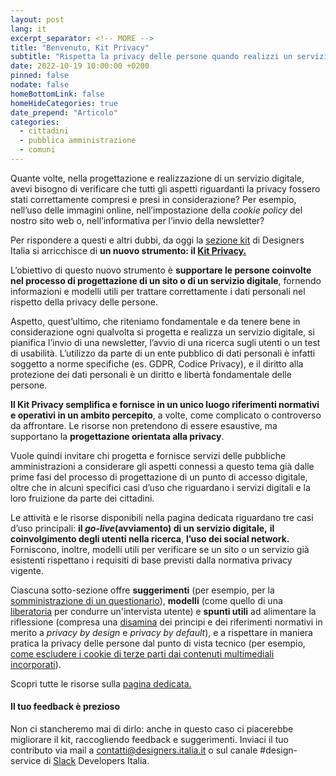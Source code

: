 ```yaml
---
layout: post
lang: it
excerpt_separator: <!-- MORE -->
title: "Benvenuto, Kit Privacy"
subtitle: "Rispetta la privacy delle persone quando realizzi un servizio digitale"
date: 2022-10-19 10:00:00 +0200
pinned: false
nodate: false
homeBottomLink: false
homeHideCategories: true
date_prepend: "Articolo"
categories:
  - cittadini
  - pubblica amministrazione
  - comuni
---
```


<!-- MORE -->
Quante volte, nella progettazione e realizzazione di un servizio digitale, avevi bisogno di verificare che tutti gli aspetti riguardanti la privacy fossero stati correttamente compresi e presi in considerazione? Per esempio, nell’uso delle immagini online, nell’impostazione della _cookie policy_ del nostro sito web o, nell’informativa per l’invio della newsletter? 

Per rispondere a questi e altri dubbi, da oggi la [sezione kit](https://designers.italia.it/kit/) di Designers Italia si arricchisce di **un nuovo strumento: il [Kit Privacy. ](https://designers.italia.it/kit/privacy/)**

L’obiettivo di questo nuovo strumento è **supportare le persone coinvolte nel processo di progettazione di un sito o di un servizio digitale**, fornendo informazioni e modelli utili per trattare correttamente i dati personali nel rispetto della privacy delle persone. 

Aspetto, quest’ultimo, che riteniamo fondamentale e da tenere bene in considerazione ogni qualvolta si progetta e realizza un servizio digitale, si pianifica l’invio di una newsletter, l’avvio di una ricerca sugli utenti o un test di usabilità. L’utilizzo da parte di un ente pubblico di dati personali è infatti soggetto a norme specifiche (es. GDPR, Codice Privacy), e il diritto alla protezione dei dati personali è un diritto e libertà fondamentale delle persone.

**Il Kit Privacy semplifica e fornisce in un unico luogo riferimenti normativi e operativi in un ambito percepito**, a volte, come complicato o controverso da affrontare. Le risorse non pretendono di essere esaustive, ma  supportano la **progettazione orientata alla privacy**. 

Vuole quindi invitare chi progetta e fornisce servizi delle pubbliche amministrazioni a considerare gli aspetti connessi a questo tema già dalle prime fasi del processo di progettazione di un punto di accesso digitale, oltre che in alcuni specifici casi d’uso che riguardano i servizi digitali e la loro fruizione da parte dei cittadini. 

Le attività e le risorse disponibili nella pagina dedicata riguardano tre casi d’uso principali: **il _go-live_(avviamento) di un servizio digitale,** **il coinvolgimento degli utenti nella ricerca**, **l’uso dei social network.** Forniscono, inoltre, modelli utili per verificare se un sito o un servizio già esistenti rispettano i requisiti di base previsti dalla normativa privacy vigente. 

Ciascuna sotto-sezione offre **suggerimenti** (per esempio, per la [somministrazione di un questionario](https://docs.google.com/document/d/183f3aiDqLqi63XTTCovpRYiQDi530Dph7tRWaweu62Y/edit)), **modelli** (come quello di una [liberatoria](https://docs.google.com/document/d/1c4Ea2ni0aq4_4zq9kaojtrFRH5QQGKhYZvCo2b1mr2U/edit) per condurre un'intervista utente) e **spunti utili** ad alimentare la riflessione (compresa una [disamina](https://docs.google.com/document/d/1I7uhjz37w_t-ioa5APRZHCzRIvzKKrwu2W1IWu5R1rA/edit) dei principi e dei riferimenti normativi in merito a _privacy by design_ e _privacy by default_), e a rispettare in maniera pratica la privacy delle persone dal punto di vista tecnico (per esempio, [come escludere i cookie di terze parti dai contenuti multimediali incorporati](https://docs.google.com/document/d/1URK2eWjnw9h8T1z3CG6ycax0BxNKvfd2ndUpvP5ZHy8/edit)). 

Scopri tutte le risorse sulla [pagina dedicata.](https://designers.italia.it/kit/privacy/)


#### Il tuo feedback è prezioso
Non ci stancheremo mai di dirlo: anche in questo caso ci piacerebbe migliorare il kit, raccogliendo feedback e suggerimenti. Inviaci il tuo contributo via mail a [contatti@designers.italia.it](mailto:contatti@designers.italia.it) o sul canale #design-service di [Slack](https://slack.developers.italia.it/) Developers Italia.